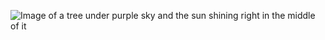 ![Image of a tree under purple sky and the sun shining right in the middle of it](https://cdn.pixabay.com/photo/2015/04/23/22/00/tree-736885__480.jpg)
